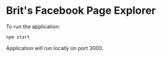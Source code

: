 # Brit's Facebook Page Explorer

To run the application:

```bash
npm start
```
Application will run locally on port 3000.
